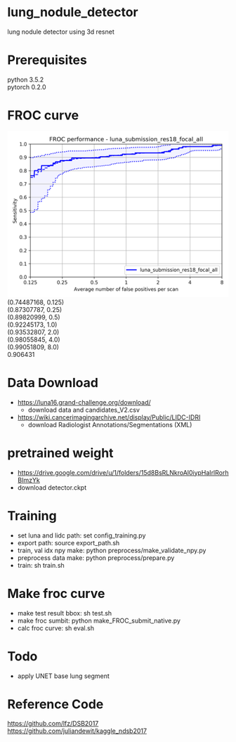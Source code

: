 # lung_nodule_detector
lung nodule detector using 3d resnet

# Prerequisites
python 3.5.2      
pytorch 0.2.0

# FROC curve
![ex_screenshot](./FROC_RESULT/froc_luna_submission_res18_focal_all.png)  
(0.74487168, 0.125)    
(0.87307787, 0.25)     
(0.89820999, 0.5)     
(0.92245173, 1.0)     
(0.93532807, 2.0)     
(0.98055845, 4.0)     
(0.99051809, 8.0)     
0.906431    

# Data Download
 - https://luna16.grand-challenge.org/download/
   - download data and candidates_V2.csv
 - https://wiki.cancerimagingarchive.net/display/Public/LIDC-IDRI
   - download Radiologist Annotations/Segmentations (XML)
   
# pretrained weight
 - https://drive.google.com/drive/u/1/folders/15d8BsRLNkroAl0iypHaIrlRorhBImzYk
 - download detector.ckpt
 
# Training
 - set luna and lidc path: set config_training.py
 - export path: source export_path.sh
 - train, val idx npy make: python preprocess/make_validate_npy.py
 - preprocess data make: python preprocess/prepare.py
 - train: sh train.sh
 
# Make froc curve
 - make test result bbox: sh test.sh
 - make froc sumbit: python make_FROC_submit_native.py
 - calc froc curve: sh eval.sh

# Todo
 - apply UNET base lung segment
 
# Reference Code
https://github.com/lfz/DSB2017    
https://github.com/juliandewit/kaggle_ndsb2017  
